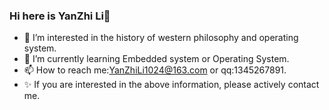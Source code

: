 ### Hi here is YanZhi Li👋
- 🔭 I’m interested in the history of western philosophy and operating system.
- 🌱 I’m currently learning Embedded system or Operating System.
- 📫 How to reach me:YanZhiLi1024@163.com or qq:1345267891.
- ✨ If you are interested in the above information, please actively contact me.
